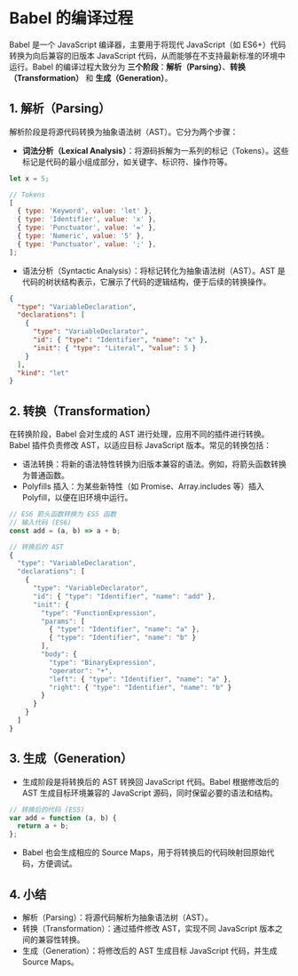 # Babel 的编译过程

Babel 是一个 JavaScript 编译器，主要用于将现代 JavaScript（如 ES6+）代码转换为向后兼容的旧版本 JavaScript 代码，从而能够在不支持最新标准的环境中运行。Babel 的编译过程大致分为 **三个阶段**：**解析（Parsing）**、**转换（Transformation）** 和 **生成（Generation）**。

## 1. 解析（Parsing）

解析阶段是将源代码转换为抽象语法树（AST）。它分为两个步骤：

- **词法分析（Lexical Analysis）**：将源码拆解为一系列的标记（Tokens）。这些标记是代码的最小组成部分，如关键字、标识符、操作符等。

```js
let x = 5;

// Tokens
[
  { type: 'Keyword', value: 'let' },
  { type: 'Identifier', value: 'x' },
  { type: 'Punctuator', value: '=' },
  { type: 'Numeric', value: '5' },
  { type: 'Punctuator', value: ';' },
];
```

- 语法分析（Syntactic Analysis）：将标记转化为抽象语法树（AST）。AST 是代码的树状结构表示，它展示了代码的逻辑结构，便于后续的转换操作。

```json
{
  "type": "VariableDeclaration",
  "declarations": [
    {
      "type": "VariableDeclarator",
      "id": { "type": "Identifier", "name": "x" },
      "init": { "type": "Literal", "value": 5 }
    }
  ],
  "kind": "let"
}
```

## 2. 转换（Transformation）

在转换阶段，Babel 会对生成的 AST 进行处理，应用不同的插件进行转换。Babel 插件负责修改 AST，以适应目标 JavaScript 版本。常见的转换包括：

- 语法转换：将新的语法特性转换为旧版本兼容的语法。例如，将箭头函数转换为普通函数。
- Polyfills 插入：为某些新特性（如 Promise、Array.includes 等）插入 Polyfill，以便在旧环境中运行。

```js
// ES6 箭头函数转换为 ES5 函数
// 输入代码 (ES6)
const add = (a, b) => a + b;

// 转换后的 AST
{
  "type": "VariableDeclaration",
  "declarations": [
    {
      "type": "VariableDeclarator",
      "id": { "type": "Identifier", "name": "add" },
      "init": {
        "type": "FunctionExpression",
        "params": [
          { "type": "Identifier", "name": "a" },
          { "type": "Identifier", "name": "b" }
        ],
        "body": {
          "type": "BinaryExpression",
          "operator": "+",
          "left": { "type": "Identifier", "name": "a" },
          "right": { "type": "Identifier", "name": "b" }
        }
      }
    }
  ]
}

```

## 3. 生成（Generation）

- 生成阶段是将转换后的 AST 转换回 JavaScript 代码。Babel 根据修改后的 AST 生成目标环境兼容的 JavaScript 源码，同时保留必要的语法和结构。

```js
// 转换后的代码 (ES5)
var add = function (a, b) {
  return a + b;
};
```

- Babel 也会生成相应的 Source Maps，用于将转换后的代码映射回原始代码，方便调试。

## 4. 小结

- 解析（Parsing）：将源代码解析为抽象语法树（AST）。
- 转换（Transformation）：通过插件修改 AST，实现不同 JavaScript 版本之间的兼容性转换。
- 生成（Generation）：将修改后的 AST 生成目标 JavaScript 代码，并生成 Source Maps。
